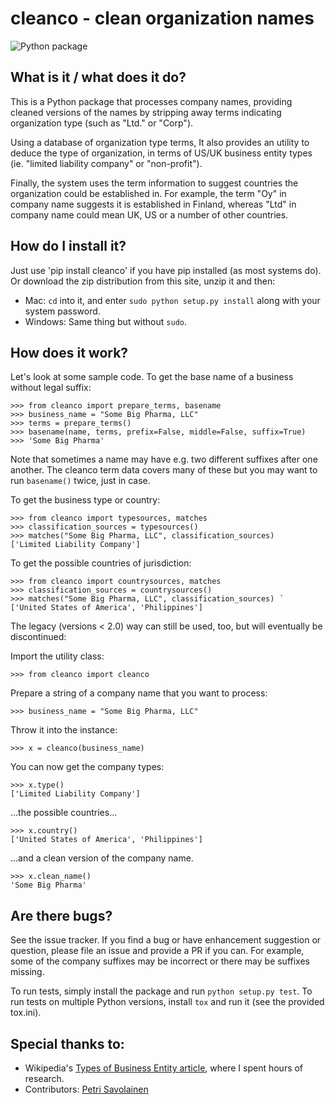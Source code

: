 # cleanco - clean organization names

![Python package](https://github.com/psolin/cleanco/workflows/Python%20package/badge.svg?branch=master)

## What is it / what does it do?

This is a Python package that processes company names, providing cleaned versions of the
names by stripping away terms indicating organization type (such as "Ltd." or "Corp").

Using a database of organization type terms, It also provides an utility to deduce the
type of organization, in terms of US/UK business entity types (ie. "limited liability
company" or "non-profit").

Finally, the system uses the term information to suggest countries the organization could
be established in. For example, the term "Oy" in company name suggests it is established
in Finland, whereas "Ltd" in company name could mean UK, US or a number of other
countries.

## How do I install it?
Just use 'pip install cleanco' if you have pip installed (as most systems do). Or download the zip distribution from this site, unzip it and then:

* Mac: `cd` into it, and enter `sudo python setup.py install` along with your system password.
* Windows: Same thing but without `sudo`.

## How does it work?
Let's look at some sample code. To get the base name of a business without legal suffix:

    >>> from cleanco import prepare_terms, basename
    >>> business_name = "Some Big Pharma, LLC"
    >>> terms = prepare_terms()
    >>> basename(name, terms, prefix=False, middle=False, suffix=True)
    >>> 'Some Big Pharma'

Note that sometimes a name may have e.g. two different suffixes after one another. The cleanco
term data covers many of these but you may want to run `basename()` twice, just in case.

To get the business type or country:

    >>> from cleanco import typesources, matches
    >>> classification_sources = typesources()
    >>> matches("Some Big Pharma, LLC", classification_sources)
    ['Limited Liability Company']

To get the possible countries of jurisdiction:

    >>> from cleanco import countrysources, matches
    >>> classification_sources = countrysources()
    >>> matches("Some Big Pharma, LLC", classification_sources) ´
    ['United States of America', 'Philippines']

The legacy (versions < 2.0) way can still be used, too, but will eventually be discontinued:

Import the utility class:

    >>> from cleanco import cleanco

Prepare a string of a company name that you want to process:

    >>> business_name = "Some Big Pharma, LLC"

Throw it into the instance:

    >>> x = cleanco(business_name)

You can now get the company types:

    >>> x.type()
    ['Limited Liability Company']

...the possible countries...

    >>> x.country()
    ['United States of America', 'Philippines']

...and a clean version of the company name.

    >>> x.clean_name()
    'Some Big Pharma'

## Are there bugs?
See the issue tracker. If you find a bug or have enhancement suggestion or question, please file an issue and provide a PR if you can. For example, some of the company suffixes may be incorrect or there may be suffixes missing.

To run tests, simply install the package and run `python setup.py test`. To run tests on multiple Python versions, install `tox` and run it (see the provided tox.ini).

## Special thanks to:

- Wikipedia's [Types of Business Entity article](http://en.wikipedia.org/wiki/Types_of_business_entity), where I spent hours of research.
- Contributors: [Petri Savolainen](https://github.com/petri)

